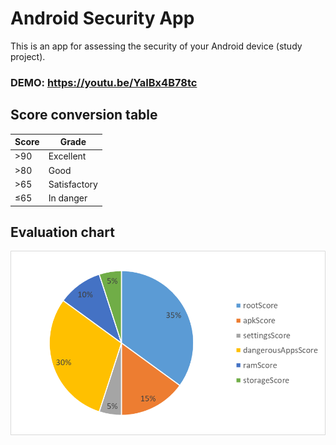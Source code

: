 # Android Security App

This is an app for assessing the security of your Android device (study project).

### DEMO: https://youtu.be/YaIBx4B78tc


## Score conversion table

|Score|Grade|
|-----|-----|
|>90	|Excellent|
|>80	|Good|
|>65	|Satisfactory|
|≤65	|In danger|

## Evaluation chart
<img src="https://github.com/VladislavPVI/AndroidSecurityApp/blob/master/graph.png" />
